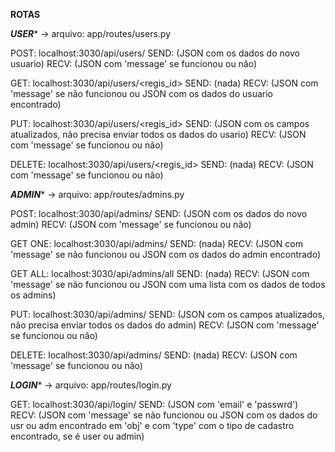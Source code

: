 **ROTAS**

***USER**** -> arquivo: app/routes/users.py

POST: localhost:3030/api/users/ 
    SEND: (JSON com os dados do novo usuario)
    RECV: (JSON com 'message' se funcionou ou não) 

GET: localhost:3030/api/users/<regis_id>
    SEND: (nada)
    RECV: (JSON com 'message' se não funcionou ou JSON com os dados do usuario encontrado)

PUT: localhost:3030/api/users/<regis_id>
    SEND: (JSON com os campos atualizados, não precisa enviar todos os dados do usario)
    RECV: (JSON com 'message' se funcionou ou não)

DELETE: localhost:3030/api/users/<regis_id>
    SEND: (nada)
    RECV: (JSON com 'message' se funcionou ou não)

***ADMIN**** -> arquivo: app/routes/admins.py

POST: localhost:3030/api/admins/ 
    SEND: (JSON com os dados do novo admin)
    RECV: (JSON com 'message' se funcionou ou não) 

GET ONE: localhost:3030/api/admins/<id>
    SEND: (nada)
    RECV: (JSON com 'message' se não funcionou ou JSON com os dados do admin encontrado)

GET ALL: localhost:3030/api/admins/all
    SEND: (nada)
    RECV: (JSON com 'message' se não funcionou ou JSON com uma lista com os dados de todos os admins)

PUT: localhost:3030/api/admins/<id>
    SEND: (JSON com os campos atualizados, não precisa enviar todos os dados do admin)
    RECV: (JSON com 'message' se funcionou ou não)

DELETE: localhost:3030/api/admins/<id>
    SEND: (nada)
    RECV: (JSON com 'message' se funcionou ou não)

***LOGIN**** -> arquivo: app/routes/login.py

GET: localhost:3030/api/login/
    SEND: (JSON com 'email' e 'passwrd')
    RECV: (JSON com 'message' se não funcionou ou JSON com os dados do usr ou adm encontrado em 'obj' e com 'type' com o tipo de cadastro encontrado, se é user ou admin)

